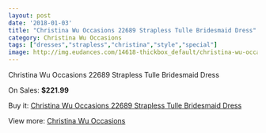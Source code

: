 ```yaml
---
layout: post
date: '2018-01-03'
title: "Christina Wu Occasions 22689 Strapless Tulle Bridesmaid Dress"
category: Christina Wu Occasions
tags: ["dresses","strapless","christina","style","special"]
image: http://img.eudances.com/14618-thickbox_default/christina-wu-occasions-22689-strapless-tulle-bridesmaid-dress.jpg
---
```

Christina Wu Occasions 22689 Strapless Tulle Bridesmaid Dress

On Sales: **$221.99**
<a href="https://www.eudances.com/en/christina-wu-occasions/4372-christina-wu-occasions-22689-strapless-tulle-bridesmaid-dress.html"><amp-img layout="responsive" width="600" height="600" src="//img.eudances.com/14618-thickbox_default/christina-wu-occasions-22689-strapless-tulle-bridesmaid-dress.jpg" alt="Christina Wu Occasions 22689 Strapless Tulle Bridesmaid Dress 0" /></a>
<a href="https://www.eudances.com/en/christina-wu-occasions/4372-christina-wu-occasions-22689-strapless-tulle-bridesmaid-dress.html"><amp-img layout="responsive" width="600" height="600" src="//img.eudances.com/14621-thickbox_default/christina-wu-occasions-22689-strapless-tulle-bridesmaid-dress.jpg" alt="Christina Wu Occasions 22689 Strapless Tulle Bridesmaid Dress 1" /></a>
<a href="https://www.eudances.com/en/christina-wu-occasions/4372-christina-wu-occasions-22689-strapless-tulle-bridesmaid-dress.html"><amp-img layout="responsive" width="600" height="600" src="//img.eudances.com/14620-thickbox_default/christina-wu-occasions-22689-strapless-tulle-bridesmaid-dress.jpg" alt="Christina Wu Occasions 22689 Strapless Tulle Bridesmaid Dress 2" /></a>
<a href="https://www.eudances.com/en/christina-wu-occasions/4372-christina-wu-occasions-22689-strapless-tulle-bridesmaid-dress.html"><amp-img layout="responsive" width="600" height="600" src="//img.eudances.com/14619-thickbox_default/christina-wu-occasions-22689-strapless-tulle-bridesmaid-dress.jpg" alt="Christina Wu Occasions 22689 Strapless Tulle Bridesmaid Dress 3" /></a>

Buy it: [Christina Wu Occasions 22689 Strapless Tulle Bridesmaid Dress](https://www.eudances.com/en/christina-wu-occasions/4372-christina-wu-occasions-22689-strapless-tulle-bridesmaid-dress.html "Christina Wu Occasions 22689 Strapless Tulle Bridesmaid Dress")

View more: [Christina Wu Occasions](https://www.eudances.com/en/59-christina-wu-occasions "Christina Wu Occasions")